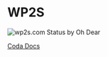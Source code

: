 # WP2S

![wp2s.com Status by Oh Dear](https://ohdear.app/badges/site/01jdq5s4e89cab1pnks57qmedn/uptime/normal)

[Coda Docs](https://docs.wp2s.com/)
